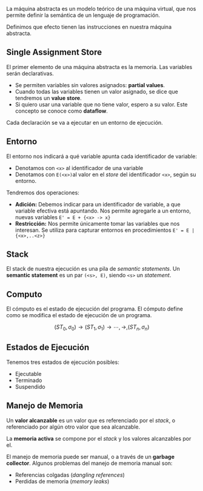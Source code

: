 La máquina abstracta es un modelo teórico de una máquina virtual, que nos permite definir la semántica de un lenguaje de programación.

Definimos que efecto tienen las instrucciones en nuestra máquina abstracta.

## Single Assignment Store

El primer elemento de una máquina abstracta es la memoria. Las variables serán declarativas.

- Se permiten variables sin valores asignados: **partial values**.
- Cuando todas las variables tienen un valor asignado, se dice que tendremos un **value store**.
- Si quiero usar una variable que no tiene valor, espero a su valor. Este concepto se conoce como **dataflow**.

Cada declaración se va a ejecutar en un entorno de ejecución.

## Entorno

El entorno nos indicará a qué variable apunta cada identificador de variable:

- Denotamos con `<x>` al identificador de una variable
- Denotamos con `E(<x>)`al valor en el *store* del identificador `<x>`, según su entorno.

Tendremos dos operaciones:

- **Adición:** Debemos indicar para un identificador de variable, a que variable efectiva está apuntando. Nos permite agregarle a un entorno, nuevas variables `E' = E + {<x> -> x}`
- **Restricción:** Nos permite únicamente tomar las variables que nos interesan. Se utiliza para capturar entornos en procedimientos `E' = E | {<x>,..<z>}`

## Stack

El stack de nuestra ejecución es una pila de *semantic statements*. Un **semantic statement** es un par `(<s>, E)`, siendo `<s>` un *statement*.

## Computo

El cómputo es el estado de ejecución del programa. El cómputo define como se modifica el estado de ejecución de un programa.

$$
(ST_0, \sigma_0) \to (ST_1, \sigma_1) \to \cdots, \to, (ST_n, \sigma_n)
$$

## Estados de Ejecución

Tenemos tres estados de ejecución posibles:

- Ejecutable
- Terminado
- Suspendido

## Manejo de Memoria

Un **valor alcanzable** es un valor que es referenciado por el *stack*, o referenciado por algún otro valor que sea alcanzable.

La **memoria activa** se compone por el *stack* y los valores alcanzables por el.

El manejo de memoria puede ser manual, o a través de un **garbage collector**. Algunos problemas del manejo de memoria manual son:

- Referencias colgadas (*dangling references*)
- Perdidas de memoria (*memory leaks*)
